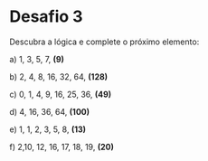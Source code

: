# Desafio 3

Descubra a lógica e complete o próximo elemento:

a) 1, 3, 5, 7, **(9)**

b) 2, 4, 8, 16, 32, 64, **(128)**

c) 0, 1, 4, 9, 16, 25, 36, **(49)**

d) 4, 16, 36, 64, **(100)**

e) 1, 1, 2, 3, 5, 8, **(13)**

f) 2,10, 12, 16, 17, 18, 19, **(20)**
